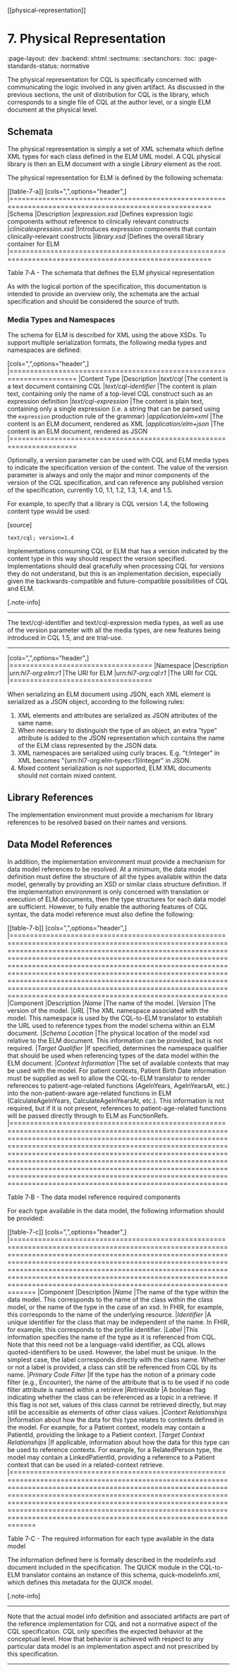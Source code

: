 [[physical-representation]]
# 7. Physical Representation
:page-layout: dev
:backend: xhtml
:sectnums:
:sectanchors:
:toc:
:page-standards-status: normative

The physical representation for CQL is specifically concerned with communicating the logic involved in any given artifact. As discussed in the previous sections, the unit of distribution for CQL is the library, which corresponds to a single file of CQL at the author level, or a single ELM document at the physical level.

## Schemata

The physical representation is simply a set of XML schemata which define XML types for each class defined in the ELM UML model. A CQL physical library is then an ELM document with a single _Library_ element as the root.

The physical representation for ELM is defined by the following schemata:

[[table-7-a]]
[cols=",",options="header",]
|=======================================================================================================
|Schema |Description
|*expression.xsd* |Defines expression logic components without reference to clinically relevant constructs
|*clinicalexpression.xsd* |Introduces expression components that contain clinically-relevant constructs
|*library.xsd* |Defines the overall library container for ELM
|=======================================================================================================

Table 7‑A - The schemata that defines the ELM physical representation

As with the logical portion of the specification, this documentation is intended to provide an overview only, the schemata are the actual specification and should be considered the source of truth.

### Media Types and Namespaces

The schema for ELM is described for XML using the above XSDs. To support multiple serialization formats, the following media types and namespaces are defined:

[cols=",",options="header",]
|======================================================================
|Content Type |Description
|*text/cql* |The content is a text document containing CQL
|*text/cql-identifier* |The content is plain text, containing only the name of a top-level CQL construct such as an expression definition
|*text/cql-expression* |The content is plain text, containing only a single expression (i.e. a string that can be parsed using the `expression` production rule of the grammar)
|*application/elm+xml* |The content is an ELM document, rendered as XML
|*application/elm+json* |The content is an ELM document, rendered as JSON
|======================================================================

Optionally, a version parameter can be used with CQL and ELM media types to indicate the specification version of the content. The value of the version parameter is always and only the major and minor components of the version of the CQL specification, and can reference any published version of the specification, currently 1.0, 1.1, 1.2, 1.3, 1.4, and 1.5.

For example, to specify that a library is CQL version 1.4, the following content type would be used:

[source]
```
text/cql; version=1.4
```

Implementations consuming CQL or ELM that has a version indicated by the content type in this way should respect the version specified. Implementations should deal gracefully when processing CQL for versions they do not understand, but this is an implementation decision, especially given the backwards-compatible and future-compatible possibilities of CQL and ELM.

[.note-info]
____
The text/cql-identifier and text/cql-expression media types, as well as use of the version parameter with all the media types, are new features being introduced in CQL 1.5, and are trial-use.
____

[cols=",",options="header",]
|===================================
|Namespace |Description
|*urn:hl7-org:elm:r1* |The URI for ELM
|*urn:hl7-org:cql:r1* |The URI for CQL
|===================================

When serializing an ELM document using JSON, each XML element is serialized as a JSON object, according to the following rules:

1.  XML elements and attributes are serialized as JSON attributes of the same name.
2.  When necessary to distinguish the type of an object, an extra “type” attribute is added to the JSON representation which contains the name of the ELM class represented by the JSON data.
3.  XML namespaces are serialized using curly braces. E.g. "t:Integer" in XML becomes "\{urn:hl7-org:elm-types:r1}Integer" in JSON.
4.  Mixed content serialization is not supported, ELM XML documents should not contain mixed content.

## Library References

The implementation environment must provide a mechanism for library references to be resolved based on their names and versions.

## Data Model References

In addition, the implementation environment must provide a mechanism for data model references to be resolved. At a minimum, the data model definition must define the structure of all the types available within the data model, generally by providing an XSD or similar class structure definition. If the implementation environment is only concerned with translation or execution of ELM documents, then the type structures for each data model are sufficient. However, to fully enable the authoring features of CQL syntax, the data model reference must also define the following:

[[table-7-b]]
[cols=",",options="header",]
|=====================================================================================================================================================================================================================================================================================================================================================================================================================================================================================================
|Component |Description
|*Name* |The name of the model.
|*Version* |The version of the model.
|*URL* |The XML namespace associated with the model. This namespace is used by the CQL-to-ELM translator to establish the URL used to reference types from the model schema within an ELM document.
|*Schema Location* |The physical location of the model xsd relative to the ELM document. This information can be provided, but is not required.
|*Target Qualifier* |If specified, determines the namespace qualifier that should be used when referencing types of the data model within the ELM document.
|*Context Information* |The set of available contexts that may be used with the model. For patient contexts, Patient Birth Date information must be supplied as well to allow the CQL-to-ELM translator to render references to patient-age-related functions (AgeInYears, AgeInYearsAt, etc.) into the non-patient-aware age-related functions in ELM (CalculateAgeInYears, CalculateAgeInYearsAt, etc.). This information is not required, but if it is not present, references to patient-age-related functions will be passed directly through to ELM as FunctionRefs.
|=====================================================================================================================================================================================================================================================================================================================================================================================================================================================================================================

Table 7‑B - The data model reference required components

For each type available in the data model, the following information should be provided:

[[table-7-c]]
[cols=",",options="header",]
|================================================================================================================================================================================================================================================================================================================================================================================================
|Component |Description
|*Name* |The name of the type within the data model. This corresponds to the name of the class within the class model, or the name of the type in the case of an xsd. In FHIR, for example, this corresponds to the name of the underlying resource.
|*Identifier* |A unique identifier for the class that may be independent of the name. In FHIR, for example, this corresponds to the profile identifier.
|*Label* |This information specifies the name of the type as it is referenced from CQL. Note that this need not be a language-valid identifier, as CQL allows quoted-identifiers to be used. However, the label must be unique. In the simplest case, the label corresponds directly with the class name. Whether or not a label is provided, a class can still be referenced from CQL by its name.
|*Primary Code Filter* |If the type has the notion of a primary code filter (e.g., Encounter), the name of the attribute that is to be used if no code filter attribute is named within a retrieve
|*Retrievable* |A boolean flag indicating whether the class can be referenced as a topic in a retrieve. If this flag is not set, values of this class cannot be retrieved directly, but may still be accessible as elements of other class values.
|*Context Relationships* |Information about how the data for this type relates to contexts defined in the model. For example, for a Patient context, models may contain a PatientId, providing the linkage to a Patient context.
|*Target Context Relationships* |If applicable, information about how the data for this type can be used to reference contexts. For example, for a RelatedPerson type, the model may contain a LinkedPatientId, providing a reference to a Patient context that can be used in a related-context retrieve.
|================================================================================================================================================================================================================================================================================================================================================================================================

Table 7‑C - The required information for each type available in the data model

The information defined here is formally described in the modelinfo.xsd document included in the specification. The QUICK module in the CQL-to-ELM translator contains an instance of this schema, quick-modelinfo.xml, which defines this metadata for the QUICK model.

[.note-info]
____

Note that the actual model info definition and associated artifacts are part of the reference implementation for CQL and not a normative aspect of the CQL specification. CQL only specifies the expected behavior at the conceptual level. How that behavior is achieved with respect to any particular data model is an implementation aspect and not prescribed by this specification.
____
